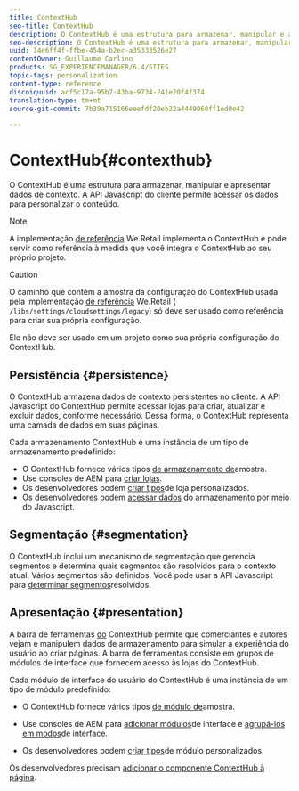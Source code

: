 ```yaml
---
title: ContextHub
seo-title: ContextHub
description: O ContextHub é uma estrutura para armazenar, manipular e apresentar dados de contexto
seo-description: O ContextHub é uma estrutura para armazenar, manipular e apresentar dados de contexto
uuid: 14e6ff4f-ffbe-454a-b2ec-a35333526e27
contentOwner: Guillaume Carlino
products: SG_EXPERIENCEMANAGER/6.4/SITES
topic-tags: personalization
content-type: reference
discoiquuid: acf5c17a-95b7-43ba-9734-241e20f4f374
translation-type: tm+mt
source-git-commit: 7b39a715166eeefdf20eb22a4449068ff1ed0e42

---
```



# ContextHub{#contexthub}

O ContextHub é uma estrutura para armazenar, manipular e apresentar dados de contexto. A API Javascript do cliente permite acessar os dados para personalizar o conteúdo.

>[!NOTE]
>
>A implementação [de referência](/help/sites-developing/we-retail.md) We.Retail implementa o ContextHub e pode servir como referência à medida que você integra o ContextHub ao seu próprio projeto.

>[!CAUTION]
>
>O caminho que contém a amostra da configuração do ContextHub usada pela implementação [de referência](/help/sites-developing/we-retail.md) We.Retail ( `/libs/settings/cloudsettings/legacy`) só deve ser usado como referência para criar sua própria configuração.
>
>Ele não deve ser usado em um projeto como sua própria configuração do ContextHub.

## Persistência {#persistence}

O ContextHub armazena dados de contexto persistentes no cliente. A API Javascript do ContextHub permite acessar lojas para criar, atualizar e excluir dados, conforme necessário. Dessa forma, o ContextHub representa uma camada de dados em suas páginas.

Cada armazenamento ContextHub é uma instância de um tipo de armazenamento predefinido:

* O ContextHub fornece vários tipos [de armazenamento de](/help/sites-developing/ch-samplestores.md)amostra.
* Use consoles de AEM para [criar lojas](/help/sites-administering/contexthub-config.md#creating-a-contexthub-store).
* Os desenvolvedores podem [criar tipos](/help/sites-developing/ch-extend.md#creating-custom-store-candidates)de loja personalizados.
* Os desenvolvedores podem [acessar dados](/help/sites-developing/ch-adding.md#interacting-with-contexthub-stores) do armazenamento por meio do Javascript.

## Segmentação {#segmentation}

O ContextHub inclui um mecanismo de segmentação que gerencia segmentos e determina quais segmentos são resolvidos para o contexto atual. Vários segmentos são definidos. Você pode usar a API Javascript para [determinar segmentos](/help/sites-developing/ch-adding.md#determining-resolved-contexthub-segments)resolvidos.

## Apresentação {#presentation}

A barra de ferramentas [do](/help/sites-authoring/ch-previewing.md) ContextHub permite que comerciantes e autores vejam e manipulem dados de armazenamento para simular a experiência do usuário ao criar páginas. A barra de ferramentas consiste em grupos de módulos de interface que fornecem acesso às lojas do ContextHub.

Cada módulo de interface do usuário do ContextHub é uma instância de um tipo de módulo predefinido:

* O ContextHub fornece vários tipos [de módulo de](/help/sites-developing/ch-samplemodules.md)amostra.
* Use consoles de AEM para [adicionar módulos](/help/sites-administering/contexthub-config.md#adding-a-ui-module)de interface e [agrupá-los em modos](/help/sites-administering/contexthub-config.md#adding-a-ui-mode)de interface.

* Os desenvolvedores podem [criar tipos](/help/sites-developing/ch-extend.md#creating-contexthub-ui-module-types)de módulo personalizados.

Os desenvolvedores precisam [adicionar o componente ContextHub à página](/help/sites-developing/ch-adding.md).
